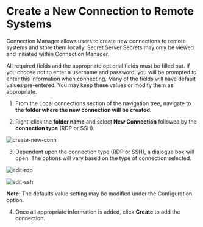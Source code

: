# Create a New Connection to Remote Systems

Connection Manager allows users to create new connections to remote systems and store them locally. Secret Server Secrets may only be viewed and initiated within Connection Manager.

All required fields and the appropriate optional fields must be filled out. If you choose not to enter a username and password, you will be prompted to enter this information when connecting. Many of the fields will have default values pre-entered. You may keep these values or modify them as appropriate.

1. From the Local connections section of the navigation tree, navigate to **the folder where the new connection will be created**. 

2. Right-click the **folder name** and select **New Connection** followed by the **connection type** (RDP or SSH).

![create-new-conn](C:\Thycotic.ConnectionManager.Docs\how-to\images\create-new-conn.png)

3. Dependent upon the connection type (RDP or SSH), a dialogue box will open. The options will vary based on the type of connection selected.   

![edit-rdp](C:\Thycotic.ConnectionManager.Docs\how-to\images\edit-rdp.png)

![edit-ssh](C:\Thycotic.ConnectionManager.Docs\how-to\images\edit-ssh.png)

**Note**: The defaults value setting may be modified under the Configuration option.

4. Once all appropriate information is added, click **Create** to add the connection.